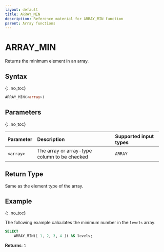 ```yaml
---
layout: default
title: ARRAY_MIN
description: Reference material for ARRAY_MIN function
parent: Array functions
---
```


# ARRAY\_MIN

Returns the minimum element in an array.

## Syntax
{: .no_toc}

```sql
ARRAY_MIN(<array>)
```

## Parameters 
{: .no_toc}

| Parameter | Description                                  | Supported input types | 
| :--------- | :-------------------------------------------- | :----------|
| `<array>`   | The array or array-type column to be checked | `ARRAY` | 


## Return Type

Same as the element type of the array.

## Example
{: .no_toc}

The following example calculates the minimum number in the `levels` array:
```sql
SELECT
	ARRAY_MIN([ 1, 2, 3, 4 ]) AS levels;
```

**Returns**: `1`

